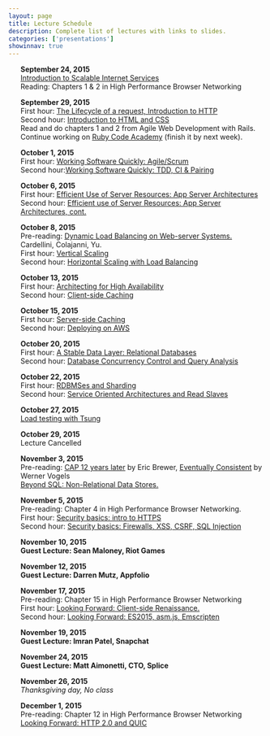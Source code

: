```yaml
---
layout: page
title: Lecture Schedule
description: Complete list of lectures with links to slides.
categories: ['presentations']
showinnav: true
---
```


<ul>
<section>
<p>
<b>September 24, 2015</br></b>
<a href="lecture_2015_09_24.pdf">Introduction to Scalable Internet
Services</a>
</br>
Reading: Chapters 1 & 2 in High Performance Browser Networking</br>
</p>
</section>
</ul>

<ul>
<section>
<p>
<b>September 29, 2015</br></b>
First hour: <a href="lecture_2015_09_29.pdf">The Lifecycle of a request, Introduction to HTTP</a>
</br>
Second hour: <a href="lecture_2015_09_29.pdf">Introduction to HTML and CSS</a>
</br>
Read and do chapters 1 and 2 from Agile Web Development with Rails.
Continue working on <a href="http://www.codecademy.com/en/tracks/ruby/">Ruby Code Academy</a> (finish it by next week).
</section>
</ul>

<ul>
<section>
<p>
<b>October 1, 2015</br></b>
First hour: <a href="lecture_2015_10_01.pdf">Working Software Quickly:
Agile/Scrum</a><br>
Second hour:<a href="lecture_2015_10_01.pdf">Working Software Quickly: TDD, CI &
Pairing</a><br>
</p>
</section>
</ul>




<ul>
<section>
<p>
<b>October 6, 2015</br></b>
<!-- Pre-reading: <a href="https://cs.uwaterloo.ca/~brecht/papers/getpaper.php?file=eurosys-2007.pdf">Comparing the Performance of Web Server Architectures</a>, Pariag et al.</br> -->
First hour: <a href="lecture_2015_10_06.pdf">Efficient Use of Server Resources: App Server Architectures</a></br>
Second hour: <a href="lecture_2015_10_06.pdf">Efficient use of Server Resources: App Server Architectures, cont. </a></br>
</p>
</section>
</ul>

<ul>
<section>
<p>
<b>October 8, 2015<br></b>
Pre-reading: <a href="http://www.ics.uci.edu/~cs230/reading/DLB.pdf">Dynamic Load Balancing on Web-server Systems. </a> Cardellini, Colajanni, Yu.<br>
First hour: <a href="lecture_2015_10_08.pdf">Vertical Scaling</a><br>
Second hour: <a href="lecture_2015_10_08.pdf">Horizontal Scaling with Load
Balancing</a><br>
</p>
</section>
</ul>

<ul>
<section>
<p>
<b>October 13, 2015<br></b>
First hour: <a href="lecture_2015_10_13.pdf">Architecting for High
Availability</a><br>
Second hour: <a href="lecture_2015_10_13.pdf">Client-side Caching</a><br>
</p>
</section>
</ul>


<ul>
<section>
<p>
<b>October 15, 2015</br></b>
First hour: <a href="lecture_2015_10_15.pdf">Server-side Caching</a></br>
Second hour: <a href="lecture_2015_10_15.pdf">Deploying on AWS</a></br>
</p>
</section>
</ul>


<ul>
<section>
<p>
<b>October 20, 2015</br></b>
First hour: <a href="lecture_2015_10_20.pdf">A Stable Data Layer: Relational Databases</a></br>
Second hour: <a href="lecture_2015_10_20.pdf">Database Concurrency Control and Query Analysis</a></br>
</p>
</section>
</ul>


<ul>
<section>
<p>
<b>October 22, 2015</br></b>
First hour: <a href="lecture_2015_10_22.pdf">RDBMSes and Sharding</a></br>
Second hour: <a href="lecture_2015_10_22.pdf">Service Oriented Architectures and Read Slaves</a></br>
</p>
</section>
</ul>
<ul>
<section>
<p>
<b>October 27, 2015</br></b>
<a href="lecture_2015_10_27.pdf">Load testing with Tsung</a></br>
</p>
</section>
</ul>

<ul>
<section>
<p>
<b>October 29, 2015</br></b>
Lecture Cancelled
</ul>


<ul>
<section>
<p>
<b>November 3, 2015</br></b>
Pre-reading: 
<a
href="http://www.realtechsupport.org/UB/NP/Numeracy_CAP%2B12Years_2012.pdf"> CAP 12 years later</a> by Eric Brewer, 
<a href="vogels.pdf">Eventually Consistent</a> by Werner Vogels<br>
<a href="lecture_2015_11_03.pdf"> Beyond SQL: Non-Relational Data Stores.</a></br>
</p>
</section>
</ul>

<ul>
<section>
<p>
<b>November 5, 2015</br></b>
Pre-reading: Chapter 4 in High Performance Browser Networking.</br>
First hour: <a href="lecture_2015_11_05.pdf">Security basics: intro to HTTPS</a></br>
Second hour: <a href="lecture_2015_11_05.pdf">Security basics: Firewalls, XSS, CSRF, SQL Injection</a></br>
</p>
</section>
</ul>

<ul>
<section>
<p>
<b>November 10, 2015</br></b>
<b>Guest Lecture: Sean Maloney, Riot Games <br></b>
</p>
</section>
</ul>


<ul>
<section>
<p>
<b>November 12, 2015</br></b>
<b >Guest Lecture: Darren Mutz, Appfolio</b></br>
</p>
</section>
</ul>
<ul>
<section>
<p>
<b>November 17, 2015</br></b>
Pre-reading: Chapter 15 in High Performance Browser Networking</br>
First hour: <a href="lecture_2015_11_17.pdf">Looking Forward: Client-side Renaissance.</a></br>
Second hour: <a href="lecture_2015_11_17.pdf">Looking Forward: ES2015, asm.js, Emscripten</a></br>
</p>
</section>
</ul>


<ul>
<section>
<p>
<b>November 19, 2015</br></b>
<b>Guest Lecture: Imran Patel, Snapchat</b><br> 
</p>
</section>
</ul>
<ul>
<section>
<p>
<b>November 24, 2015</br></b>
<b >Guest Lecture: Matt Aimonetti, CTO, Splice</b></br>
</p>
</section>
</ul>


<ul>
<section>
<p>
<b>November 26, 2015</br></b>
<em>Thanksgiving day, No class</em>
</p>
</section>
</ul>


<ul>
<section>
<p>
<b>December 1, 2015</br></b>
Pre-reading: Chapter 12 in High Performance Browser Networking</br>
<a href="lecture_2015_12_01.pdf">Looking Forward: HTTP 2.0 and QUIC</a></br>
</p>
</section>
</ul>

